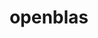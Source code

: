 ---
title: "openblas"
layout: cache
categories: [package, develop]
meta: {"versions": ["0.3.25", "0.3.26"], "compilers": ["apple-clang@=15.0.0", "gcc@=11.1.0", "gcc@=11.4.0", "gcc@=12.3.0", "gcc@=7.3.1", "gcc@=7.5.0", "gcc@=9.4.0", "oneapi@=2024.0.0"], "oss": ["amzn2", "ubuntu18.04", "ubuntu20.04", "ubuntu22.04", "ventura"], "platforms": ["darwin", "linux"], "targets": ["aarch64", "neoverse_n1", "neoverse_v1", "neoverse_v2", "ppc64le", "x86_64_v3"], "stacks": ["aws-isc", "aws-isc-aarch64", "build_systems", "data-vis-sdk", "e4s", "e4s-neoverse-v2", "e4s-neoverse_v1", "e4s-oneapi", "e4s-power", "e4s-rocm-external", "ml-darwin-aarch64-mps", "ml-linux-x86_64-cpu", "ml-linux-x86_64-cuda", "radiuss", "radiuss-aws", "radiuss-aws-aarch64", "root", "tutorial"], "num_specs": 96, "num_specs_by_stack": {"root": 96, "ml-darwin-aarch64-mps": 4, "aws-isc-aarch64": 8, "radiuss-aws-aarch64": 8, "aws-isc": 4, "radiuss-aws": 4, "radiuss": 4, "build_systems": 4, "e4s-power": 8, "data-vis-sdk": 4, "e4s-neoverse_v1": 8, "e4s-neoverse-v2": 10, "e4s-rocm-external": 4, "e4s": 12, "ml-linux-x86_64-cuda": 8, "ml-linux-x86_64-cpu": 8, "tutorial": 8, "e4s-oneapi": 10}}
spec_details: [{"hash": "ij3jxjztx7sfhflebs5sclp63lrx4pc7", "compiler": "apple-clang@=15.0.0", "versions": ["0.3.26"], "os": "ventura", "platform": "darwin", "target": "aarch64", "variants": ["~bignuma", "build_system=makefile", "~consistent_fpcsr", "+dynamic_dispatch", "~fortran", "~ilp64", "+locking", "+pic", "+shared", "symbol_suffix=none", "threads=none"], "stacks": ["root", "ml-darwin-aarch64-mps"], "size": "-", "tarball": "https://binaries.spack.io/develop/build_cache/darwin-ventura-aarch64/apple-clang-15.0.0/openblas-0.3.26/darwin-ventura-aarch64-apple-clang-15.0.0-openblas-0.3.26-ij3jxjztx7sfhflebs5sclp63lrx4pc7.spack"}, {"hash": "plat3nupwitqqr7tknw2swhb5t3ua5pn", "compiler": "apple-clang@=15.0.0", "versions": ["0.3.26"], "os": "ventura", "platform": "darwin", "target": "aarch64", "variants": ["~bignuma", "build_system=makefile", "~consistent_fpcsr", "+dynamic_dispatch", "~fortran", "~ilp64", "+locking", "+pic", "+shared", "symbol_suffix=none", "threads=none"], "stacks": ["root", "ml-darwin-aarch64-mps"], "size": "-", "tarball": "https://binaries.spack.io/develop/build_cache/darwin-ventura-aarch64/apple-clang-15.0.0/openblas-0.3.26/darwin-ventura-aarch64-apple-clang-15.0.0-openblas-0.3.26-plat3nupwitqqr7tknw2swhb5t3ua5pn.spack"}, {"hash": "ukog4obfijwjx54fy5v5f5zyqwvnvjda", "compiler": "apple-clang@=15.0.0", "versions": ["0.3.25"], "os": "ventura", "platform": "darwin", "target": "aarch64", "variants": ["~bignuma", "build_system=makefile", "~consistent_fpcsr", "+dynamic_dispatch", "~fortran", "~ilp64", "+locking", "patches=1b08383", "+pic", "+shared", "symbol_suffix=none", "threads=none"], "stacks": ["root", "ml-darwin-aarch64-mps"], "size": "-", "tarball": "https://binaries.spack.io/develop/build_cache/darwin-ventura-aarch64/apple-clang-15.0.0/openblas-0.3.25/darwin-ventura-aarch64-apple-clang-15.0.0-openblas-0.3.25-ukog4obfijwjx54fy5v5f5zyqwvnvjda.spack"}, {"hash": "dwmcjjbemk5okjas6qwxfr2e2fcjnnf6", "compiler": "apple-clang@=15.0.0", "versions": ["0.3.25"], "os": "ventura", "platform": "darwin", "target": "aarch64", "variants": ["~bignuma", "build_system=makefile", "~consistent_fpcsr", "+dynamic_dispatch", "~fortran", "~ilp64", "+locking", "patches=1b08383", "+pic", "+shared", "symbol_suffix=none", "threads=none"], "stacks": ["root", "ml-darwin-aarch64-mps"], "size": "-", "tarball": "https://binaries.spack.io/develop/build_cache/darwin-ventura-aarch64/apple-clang-15.0.0/openblas-0.3.25/darwin-ventura-aarch64-apple-clang-15.0.0-openblas-0.3.25-dwmcjjbemk5okjas6qwxfr2e2fcjnnf6.spack"}, {"hash": "mp3qb2krhv7hspkl62avynuntbfg2lmo", "compiler": "gcc@=7.3.1", "versions": ["0.3.26"], "os": "amzn2", "platform": "linux", "target": "aarch64", "variants": ["~bignuma", "build_system=makefile", "~consistent_fpcsr", "+dynamic_dispatch", "+fortran", "~ilp64", "+locking", "+pic", "+shared", "symbol_suffix=none", "threads=openmp"], "stacks": ["root", "aws-isc-aarch64"], "size": "-", "tarball": "https://binaries.spack.io/develop/build_cache/linux-amzn2-aarch64/gcc-7.3.1/openblas-0.3.26/linux-amzn2-aarch64-gcc-7.3.1-openblas-0.3.26-mp3qb2krhv7hspkl62avynuntbfg2lmo.spack"}, {"hash": "ncls5xpd3kdr53gtwrh4cvkiz2bu6lrd", "compiler": "gcc@=7.3.1", "versions": ["0.3.26"], "os": "amzn2", "platform": "linux", "target": "aarch64", "variants": ["~bignuma", "build_system=makefile", "~consistent_fpcsr", "+dynamic_dispatch", "+fortran", "~ilp64", "+locking", "+pic", "+shared", "symbol_suffix=none", "threads=openmp"], "stacks": ["root", "aws-isc-aarch64"], "size": "-", "tarball": "https://binaries.spack.io/develop/build_cache/linux-amzn2-aarch64/gcc-7.3.1/openblas-0.3.26/linux-amzn2-aarch64-gcc-7.3.1-openblas-0.3.26-ncls5xpd3kdr53gtwrh4cvkiz2bu6lrd.spack"}, {"hash": "gthmxoilndwrkppcnjjunewgtftxkqqa", "compiler": "gcc@=7.3.1", "versions": ["0.3.26"], "os": "amzn2", "platform": "linux", "target": "aarch64", "variants": ["~bignuma", "build_system=makefile", "~consistent_fpcsr", "+dynamic_dispatch", "+fortran", "~ilp64", "+locking", "+pic", "+shared", "symbol_suffix=none", "threads=openmp"], "stacks": ["root", "aws-isc-aarch64"], "size": "-", "tarball": "https://binaries.spack.io/develop/build_cache/linux-amzn2-aarch64/gcc-7.3.1/openblas-0.3.26/linux-amzn2-aarch64-gcc-7.3.1-openblas-0.3.26-gthmxoilndwrkppcnjjunewgtftxkqqa.spack"}, {"hash": "eysh7po6re6fwoeevsrcgj5bhubi7ebu", "compiler": "gcc@=7.3.1", "versions": ["0.3.26"], "os": "amzn2", "platform": "linux", "target": "aarch64", "variants": ["~bignuma", "build_system=makefile", "~consistent_fpcsr", "+dynamic_dispatch", "+fortran", "~ilp64", "+locking", "+pic", "+shared", "symbol_suffix=none", "threads=openmp"], "stacks": ["root", "aws-isc-aarch64"], "size": "-", "tarball": "https://binaries.spack.io/develop/build_cache/linux-amzn2-aarch64/gcc-7.3.1/openblas-0.3.26/linux-amzn2-aarch64-gcc-7.3.1-openblas-0.3.26-eysh7po6re6fwoeevsrcgj5bhubi7ebu.spack"}, {"hash": "n4ftip3gis3e2dsz5otmw47m5togwtcv", "compiler": "gcc@=7.3.1", "versions": ["0.3.26"], "os": "amzn2", "platform": "linux", "target": "aarch64", "variants": ["~bignuma", "build_system=makefile", "~consistent_fpcsr", "+dynamic_dispatch", "+fortran", "~ilp64", "+locking", "+pic", "+shared", "symbol_suffix=none", "threads=none"], "stacks": ["root", "radiuss-aws-aarch64"], "size": "-", "tarball": "https://binaries.spack.io/develop/build_cache/linux-amzn2-aarch64/gcc-7.3.1/openblas-0.3.26/linux-amzn2-aarch64-gcc-7.3.1-openblas-0.3.26-n4ftip3gis3e2dsz5otmw47m5togwtcv.spack"}, {"hash": "aniz2l6snoskvesxxgw7wbgxgrrj3div", "compiler": "gcc@=7.3.1", "versions": ["0.3.26"], "os": "amzn2", "platform": "linux", "target": "aarch64", "variants": ["~bignuma", "build_system=makefile", "~consistent_fpcsr", "+dynamic_dispatch", "+fortran", "~ilp64", "+locking", "+pic", "+shared", "symbol_suffix=none", "threads=none"], "stacks": ["root", "radiuss-aws-aarch64"], "size": "-", "tarball": "https://binaries.spack.io/develop/build_cache/linux-amzn2-aarch64/gcc-7.3.1/openblas-0.3.26/linux-amzn2-aarch64-gcc-7.3.1-openblas-0.3.26-aniz2l6snoskvesxxgw7wbgxgrrj3div.spack"}, {"hash": "ld4f5yuzxfoprc2oiukr7on7k73xyyba", "compiler": "gcc@=7.3.1", "versions": ["0.3.26"], "os": "amzn2", "platform": "linux", "target": "aarch64", "variants": ["~bignuma", "build_system=makefile", "~consistent_fpcsr", "+dynamic_dispatch", "+fortran", "~ilp64", "+locking", "+pic", "+shared", "symbol_suffix=none", "threads=none"], "stacks": ["root", "radiuss-aws-aarch64"], "size": "-", "tarball": "https://binaries.spack.io/develop/build_cache/linux-amzn2-aarch64/gcc-7.3.1/openblas-0.3.26/linux-amzn2-aarch64-gcc-7.3.1-openblas-0.3.26-ld4f5yuzxfoprc2oiukr7on7k73xyyba.spack"}, {"hash": "vqdm4sedo3wc2l6a6xooxfchf7uxsahi", "compiler": "gcc@=7.3.1", "versions": ["0.3.26"], "os": "amzn2", "platform": "linux", "target": "aarch64", "variants": ["~bignuma", "build_system=makefile", "~consistent_fpcsr", "+dynamic_dispatch", "+fortran", "~ilp64", "+locking", "+pic", "+shared", "symbol_suffix=none", "threads=none"], "stacks": ["root", "radiuss-aws-aarch64"], "size": "-", "tarball": "https://binaries.spack.io/develop/build_cache/linux-amzn2-aarch64/gcc-7.3.1/openblas-0.3.26/linux-amzn2-aarch64-gcc-7.3.1-openblas-0.3.26-vqdm4sedo3wc2l6a6xooxfchf7uxsahi.spack"}, {"hash": "5xrfzofor6yns3jrdmuu6crxa34wlqcd", "compiler": "gcc@=7.3.1", "versions": ["0.3.26"], "os": "amzn2", "platform": "linux", "target": "neoverse_n1", "variants": ["~bignuma", "build_system=makefile", "~consistent_fpcsr", "+dynamic_dispatch", "+fortran", "~ilp64", "+locking", "+pic", "+shared", "symbol_suffix=none", "threads=openmp"], "stacks": ["root", "aws-isc-aarch64"], "size": "-", "tarball": "https://binaries.spack.io/develop/build_cache/linux-amzn2-neoverse_n1/gcc-7.3.1/openblas-0.3.26/linux-amzn2-neoverse_n1-gcc-7.3.1-openblas-0.3.26-5xrfzofor6yns3jrdmuu6crxa34wlqcd.spack"}, {"hash": "ewi6eqvllw2xwgymhpgbytnkjlfhkogm", "compiler": "gcc@=7.3.1", "versions": ["0.3.26"], "os": "amzn2", "platform": "linux", "target": "neoverse_n1", "variants": ["~bignuma", "build_system=makefile", "~consistent_fpcsr", "+dynamic_dispatch", "+fortran", "~ilp64", "+locking", "+pic", "+shared", "symbol_suffix=none", "threads=openmp"], "stacks": ["root", "aws-isc-aarch64"], "size": "-", "tarball": "https://binaries.spack.io/develop/build_cache/linux-amzn2-neoverse_n1/gcc-7.3.1/openblas-0.3.26/linux-amzn2-neoverse_n1-gcc-7.3.1-openblas-0.3.26-ewi6eqvllw2xwgymhpgbytnkjlfhkogm.spack"}, {"hash": "mp2lkcxxedhozyqxiohfe4lmfephfgsl", "compiler": "gcc@=7.3.1", "versions": ["0.3.26"], "os": "amzn2", "platform": "linux", "target": "neoverse_n1", "variants": ["~bignuma", "build_system=makefile", "~consistent_fpcsr", "+dynamic_dispatch", "+fortran", "~ilp64", "+locking", "+pic", "+shared", "symbol_suffix=none", "threads=openmp"], "stacks": ["root", "aws-isc-aarch64"], "size": "-", "tarball": "https://binaries.spack.io/develop/build_cache/linux-amzn2-neoverse_n1/gcc-7.3.1/openblas-0.3.26/linux-amzn2-neoverse_n1-gcc-7.3.1-openblas-0.3.26-mp2lkcxxedhozyqxiohfe4lmfephfgsl.spack"}, {"hash": "h4hy6g4yft23wrj2lfo3gqi44vs2tvno", "compiler": "gcc@=7.3.1", "versions": ["0.3.26"], "os": "amzn2", "platform": "linux", "target": "neoverse_n1", "variants": ["~bignuma", "build_system=makefile", "~consistent_fpcsr", "+dynamic_dispatch", "+fortran", "~ilp64", "+locking", "+pic", "+shared", "symbol_suffix=none", "threads=openmp"], "stacks": ["root", "aws-isc-aarch64"], "size": "-", "tarball": "https://binaries.spack.io/develop/build_cache/linux-amzn2-neoverse_n1/gcc-7.3.1/openblas-0.3.26/linux-amzn2-neoverse_n1-gcc-7.3.1-openblas-0.3.26-h4hy6g4yft23wrj2lfo3gqi44vs2tvno.spack"}, {"hash": "ejuxxbqzslzivd2lsj76xwnb76nuan4i", "compiler": "gcc@=7.3.1", "versions": ["0.3.26"], "os": "amzn2", "platform": "linux", "target": "neoverse_n1", "variants": ["~bignuma", "build_system=makefile", "~consistent_fpcsr", "+dynamic_dispatch", "+fortran", "~ilp64", "+locking", "+pic", "+shared", "symbol_suffix=none", "threads=none"], "stacks": ["root", "radiuss-aws-aarch64"], "size": "-", "tarball": "https://binaries.spack.io/develop/build_cache/linux-amzn2-neoverse_n1/gcc-7.3.1/openblas-0.3.26/linux-amzn2-neoverse_n1-gcc-7.3.1-openblas-0.3.26-ejuxxbqzslzivd2lsj76xwnb76nuan4i.spack"}, {"hash": "kehpwhgpcmh4vjvat5artrpbzxdqp6nv", "compiler": "gcc@=7.3.1", "versions": ["0.3.26"], "os": "amzn2", "platform": "linux", "target": "neoverse_n1", "variants": ["~bignuma", "build_system=makefile", "~consistent_fpcsr", "+dynamic_dispatch", "+fortran", "~ilp64", "+locking", "+pic", "+shared", "symbol_suffix=none", "threads=none"], "stacks": ["root", "radiuss-aws-aarch64"], "size": "-", "tarball": "https://binaries.spack.io/develop/build_cache/linux-amzn2-neoverse_n1/gcc-7.3.1/openblas-0.3.26/linux-amzn2-neoverse_n1-gcc-7.3.1-openblas-0.3.26-kehpwhgpcmh4vjvat5artrpbzxdqp6nv.spack"}, {"hash": "ltekg4cpuq6r2esouwfrqk5cbeugjsy5", "compiler": "gcc@=7.3.1", "versions": ["0.3.26"], "os": "amzn2", "platform": "linux", "target": "neoverse_n1", "variants": ["~bignuma", "build_system=makefile", "~consistent_fpcsr", "+dynamic_dispatch", "+fortran", "~ilp64", "+locking", "+pic", "+shared", "symbol_suffix=none", "threads=none"], "stacks": ["root", "radiuss-aws-aarch64"], "size": "-", "tarball": "https://binaries.spack.io/develop/build_cache/linux-amzn2-neoverse_n1/gcc-7.3.1/openblas-0.3.26/linux-amzn2-neoverse_n1-gcc-7.3.1-openblas-0.3.26-ltekg4cpuq6r2esouwfrqk5cbeugjsy5.spack"}, {"hash": "4pqwygb7obloyc2ikvs77vt4ntstn6n4", "compiler": "gcc@=7.3.1", "versions": ["0.3.26"], "os": "amzn2", "platform": "linux", "target": "neoverse_n1", "variants": ["~bignuma", "build_system=makefile", "~consistent_fpcsr", "+dynamic_dispatch", "+fortran", "~ilp64", "+locking", "+pic", "+shared", "symbol_suffix=none", "threads=none"], "stacks": ["root", "radiuss-aws-aarch64"], "size": "-", "tarball": "https://binaries.spack.io/develop/build_cache/linux-amzn2-neoverse_n1/gcc-7.3.1/openblas-0.3.26/linux-amzn2-neoverse_n1-gcc-7.3.1-openblas-0.3.26-4pqwygb7obloyc2ikvs77vt4ntstn6n4.spack"}, {"hash": "tefvnq72cgabseo45efvrv3coswqxic6", "compiler": "gcc@=7.3.1", "versions": ["0.3.26"], "os": "amzn2", "platform": "linux", "target": "x86_64_v3", "variants": ["~bignuma", "build_system=makefile", "~consistent_fpcsr", "+dynamic_dispatch", "+fortran", "~ilp64", "+locking", "+pic", "+shared", "symbol_suffix=none", "threads=openmp"], "stacks": ["root", "aws-isc"], "size": "-", "tarball": "https://binaries.spack.io/develop/build_cache/linux-amzn2-x86_64_v3/gcc-7.3.1/openblas-0.3.26/linux-amzn2-x86_64_v3-gcc-7.3.1-openblas-0.3.26-tefvnq72cgabseo45efvrv3coswqxic6.spack"}, {"hash": "7yylkikpxlzkfyzev53yr4k6zfulm6if", "compiler": "gcc@=7.3.1", "versions": ["0.3.26"], "os": "amzn2", "platform": "linux", "target": "x86_64_v3", "variants": ["~bignuma", "build_system=makefile", "~consistent_fpcsr", "+dynamic_dispatch", "+fortran", "~ilp64", "+locking", "+pic", "+shared", "symbol_suffix=none", "threads=none"], "stacks": ["root", "radiuss-aws"], "size": "-", "tarball": "https://binaries.spack.io/develop/build_cache/linux-amzn2-x86_64_v3/gcc-7.3.1/openblas-0.3.26/linux-amzn2-x86_64_v3-gcc-7.3.1-openblas-0.3.26-7yylkikpxlzkfyzev53yr4k6zfulm6if.spack"}, {"hash": "kwssskjla6dfxfpan6a6jymqhkck3ru3", "compiler": "gcc@=7.3.1", "versions": ["0.3.26"], "os": "amzn2", "platform": "linux", "target": "x86_64_v3", "variants": ["~bignuma", "build_system=makefile", "~consistent_fpcsr", "+dynamic_dispatch", "+fortran", "~ilp64", "+locking", "+pic", "+shared", "symbol_suffix=none", "threads=openmp"], "stacks": ["root", "aws-isc"], "size": "-", "tarball": "https://binaries.spack.io/develop/build_cache/linux-amzn2-x86_64_v3/gcc-7.3.1/openblas-0.3.26/linux-amzn2-x86_64_v3-gcc-7.3.1-openblas-0.3.26-kwssskjla6dfxfpan6a6jymqhkck3ru3.spack"}, {"hash": "3zdrh4vxty3d5qy4mabwyidsr6kl2x7y", "compiler": "gcc@=7.3.1", "versions": ["0.3.26"], "os": "amzn2", "platform": "linux", "target": "x86_64_v3", "variants": ["~bignuma", "build_system=makefile", "~consistent_fpcsr", "+dynamic_dispatch", "+fortran", "~ilp64", "+locking", "+pic", "+shared", "symbol_suffix=none", "threads=openmp"], "stacks": ["root", "aws-isc"], "size": "-", "tarball": "https://binaries.spack.io/develop/build_cache/linux-amzn2-x86_64_v3/gcc-7.3.1/openblas-0.3.26/linux-amzn2-x86_64_v3-gcc-7.3.1-openblas-0.3.26-3zdrh4vxty3d5qy4mabwyidsr6kl2x7y.spack"}, {"hash": "n3di2n556y5ggjhtbaeva2jgkehd2ilj", "compiler": "gcc@=7.3.1", "versions": ["0.3.26"], "os": "amzn2", "platform": "linux", "target": "x86_64_v3", "variants": ["~bignuma", "build_system=makefile", "~consistent_fpcsr", "+dynamic_dispatch", "+fortran", "~ilp64", "+locking", "+pic", "+shared", "symbol_suffix=none", "threads=openmp"], "stacks": ["root", "aws-isc"], "size": "-", "tarball": "https://binaries.spack.io/develop/build_cache/linux-amzn2-x86_64_v3/gcc-7.3.1/openblas-0.3.26/linux-amzn2-x86_64_v3-gcc-7.3.1-openblas-0.3.26-n3di2n556y5ggjhtbaeva2jgkehd2ilj.spack"}, {"hash": "6ez2tz3lpcopwzk6xhhrm2fme3r72jqn", "compiler": "gcc@=7.3.1", "versions": ["0.3.26"], "os": "amzn2", "platform": "linux", "target": "x86_64_v3", "variants": ["~bignuma", "build_system=makefile", "~consistent_fpcsr", "+dynamic_dispatch", "+fortran", "~ilp64", "+locking", "+pic", "+shared", "symbol_suffix=none", "threads=none"], "stacks": ["root", "radiuss-aws"], "size": "-", "tarball": "https://binaries.spack.io/develop/build_cache/linux-amzn2-x86_64_v3/gcc-7.3.1/openblas-0.3.26/linux-amzn2-x86_64_v3-gcc-7.3.1-openblas-0.3.26-6ez2tz3lpcopwzk6xhhrm2fme3r72jqn.spack"}, {"hash": "5gbjjyejggg72d2iuyowxgyhvk6hwrck", "compiler": "gcc@=7.3.1", "versions": ["0.3.26"], "os": "amzn2", "platform": "linux", "target": "x86_64_v3", "variants": ["~bignuma", "build_system=makefile", "~consistent_fpcsr", "+dynamic_dispatch", "+fortran", "~ilp64", "+locking", "+pic", "+shared", "symbol_suffix=none", "threads=none"], "stacks": ["root", "radiuss-aws"], "size": "-", "tarball": "https://binaries.spack.io/develop/build_cache/linux-amzn2-x86_64_v3/gcc-7.3.1/openblas-0.3.26/linux-amzn2-x86_64_v3-gcc-7.3.1-openblas-0.3.26-5gbjjyejggg72d2iuyowxgyhvk6hwrck.spack"}, {"hash": "3xgo4t5nuw5sow6byi3xrqtjfpvwur4y", "compiler": "gcc@=7.3.1", "versions": ["0.3.26"], "os": "amzn2", "platform": "linux", "target": "x86_64_v3", "variants": ["~bignuma", "build_system=makefile", "~consistent_fpcsr", "+dynamic_dispatch", "+fortran", "~ilp64", "+locking", "+pic", "+shared", "symbol_suffix=none", "threads=none"], "stacks": ["root", "radiuss-aws"], "size": "-", "tarball": "https://binaries.spack.io/develop/build_cache/linux-amzn2-x86_64_v3/gcc-7.3.1/openblas-0.3.26/linux-amzn2-x86_64_v3-gcc-7.3.1-openblas-0.3.26-3xgo4t5nuw5sow6byi3xrqtjfpvwur4y.spack"}, {"hash": "ozv25yedj4dmbmrwpidbsrplsorvnl3s", "compiler": "gcc@=7.5.0", "versions": ["0.3.26"], "os": "ubuntu18.04", "platform": "linux", "target": "x86_64_v3", "variants": ["~bignuma", "build_system=makefile", "~consistent_fpcsr", "+dynamic_dispatch", "+fortran", "~ilp64", "+locking", "+pic", "+shared", "symbol_suffix=none", "threads=none"], "stacks": ["root", "radiuss", "build_systems"], "size": "-", "tarball": "https://binaries.spack.io/develop/build_cache/linux-ubuntu18.04-x86_64_v3/gcc-7.5.0/openblas-0.3.26/linux-ubuntu18.04-x86_64_v3-gcc-7.5.0-openblas-0.3.26-ozv25yedj4dmbmrwpidbsrplsorvnl3s.spack"}, {"hash": "27ceaanoseyb6l5s3ynqlrq3u6a3uaxh", "compiler": "gcc@=7.5.0", "versions": ["0.3.26"], "os": "ubuntu18.04", "platform": "linux", "target": "x86_64_v3", "variants": ["~bignuma", "build_system=makefile", "~consistent_fpcsr", "+dynamic_dispatch", "+fortran", "~ilp64", "+locking", "+pic", "+shared", "symbol_suffix=none", "threads=none"], "stacks": ["root", "radiuss", "build_systems"], "size": "-", "tarball": "https://binaries.spack.io/develop/build_cache/linux-ubuntu18.04-x86_64_v3/gcc-7.5.0/openblas-0.3.26/linux-ubuntu18.04-x86_64_v3-gcc-7.5.0-openblas-0.3.26-27ceaanoseyb6l5s3ynqlrq3u6a3uaxh.spack"}, {"hash": "t575rpdjhvvkoutcfjaciqqflal7zzqn", "compiler": "gcc@=7.5.0", "versions": ["0.3.26"], "os": "ubuntu18.04", "platform": "linux", "target": "x86_64_v3", "variants": ["~bignuma", "build_system=makefile", "~consistent_fpcsr", "+dynamic_dispatch", "+fortran", "~ilp64", "+locking", "+pic", "+shared", "symbol_suffix=none", "threads=none"], "stacks": ["root", "radiuss", "build_systems"], "size": "-", "tarball": "https://binaries.spack.io/develop/build_cache/linux-ubuntu18.04-x86_64_v3/gcc-7.5.0/openblas-0.3.26/linux-ubuntu18.04-x86_64_v3-gcc-7.5.0-openblas-0.3.26-t575rpdjhvvkoutcfjaciqqflal7zzqn.spack"}, {"hash": "m37yrwm4ye7b7c2mne6xkqlymhaz36uy", "compiler": "gcc@=7.5.0", "versions": ["0.3.26"], "os": "ubuntu18.04", "platform": "linux", "target": "x86_64_v3", "variants": ["~bignuma", "build_system=makefile", "~consistent_fpcsr", "+dynamic_dispatch", "+fortran", "~ilp64", "+locking", "+pic", "+shared", "symbol_suffix=none", "threads=none"], "stacks": ["root", "radiuss", "build_systems"], "size": "-", "tarball": "https://binaries.spack.io/develop/build_cache/linux-ubuntu18.04-x86_64_v3/gcc-7.5.0/openblas-0.3.26/linux-ubuntu18.04-x86_64_v3-gcc-7.5.0-openblas-0.3.26-m37yrwm4ye7b7c2mne6xkqlymhaz36uy.spack"}, {"hash": "yboqnupf7xxoxxdy3bmfqdtjd6qlaz74", "compiler": "gcc@=9.4.0", "versions": ["0.3.26"], "os": "ubuntu20.04", "platform": "linux", "target": "ppc64le", "variants": ["~bignuma", "build_system=makefile", "~consistent_fpcsr", "+dynamic_dispatch", "+fortran", "~ilp64", "+locking", "+pic", "+shared", "symbol_suffix=none", "threads=openmp"], "stacks": ["root", "e4s-power"], "size": "-", "tarball": "https://binaries.spack.io/develop/build_cache/linux-ubuntu20.04-ppc64le/gcc-9.4.0/openblas-0.3.26/linux-ubuntu20.04-ppc64le-gcc-9.4.0-openblas-0.3.26-yboqnupf7xxoxxdy3bmfqdtjd6qlaz74.spack"}, {"hash": "mx7dkottisycxw4wifmmmqrifgj2cuja", "compiler": "gcc@=9.4.0", "versions": ["0.3.26"], "os": "ubuntu20.04", "platform": "linux", "target": "ppc64le", "variants": ["~bignuma", "build_system=makefile", "~consistent_fpcsr", "+dynamic_dispatch", "+fortran", "~ilp64", "+locking", "+pic", "+shared", "symbol_suffix=none", "threads=openmp"], "stacks": ["root", "e4s-power"], "size": "-", "tarball": "https://binaries.spack.io/develop/build_cache/linux-ubuntu20.04-ppc64le/gcc-9.4.0/openblas-0.3.26/linux-ubuntu20.04-ppc64le-gcc-9.4.0-openblas-0.3.26-mx7dkottisycxw4wifmmmqrifgj2cuja.spack"}, {"hash": "m7uvtgib7qmclsivpt3qh3e2ibndvayz", "compiler": "gcc@=9.4.0", "versions": ["0.3.26"], "os": "ubuntu20.04", "platform": "linux", "target": "ppc64le", "variants": ["~bignuma", "build_system=makefile", "~consistent_fpcsr", "+dynamic_dispatch", "+fortran", "~ilp64", "+locking", "+pic", "+shared", "symbol_suffix=none", "threads=openmp"], "stacks": ["root", "e4s-power"], "size": "-", "tarball": "https://binaries.spack.io/develop/build_cache/linux-ubuntu20.04-ppc64le/gcc-9.4.0/openblas-0.3.26/linux-ubuntu20.04-ppc64le-gcc-9.4.0-openblas-0.3.26-m7uvtgib7qmclsivpt3qh3e2ibndvayz.spack"}, {"hash": "inc3r6rnroaoelfc66zwiwlad33ekxf5", "compiler": "gcc@=9.4.0", "versions": ["0.3.26"], "os": "ubuntu20.04", "platform": "linux", "target": "ppc64le", "variants": ["~bignuma", "build_system=makefile", "~consistent_fpcsr", "+dynamic_dispatch", "+fortran", "~ilp64", "+locking", "+pic", "+shared", "symbol_suffix=none", "threads=openmp"], "stacks": ["root", "e4s-power"], "size": "-", "tarball": "https://binaries.spack.io/develop/build_cache/linux-ubuntu20.04-ppc64le/gcc-9.4.0/openblas-0.3.26/linux-ubuntu20.04-ppc64le-gcc-9.4.0-openblas-0.3.26-inc3r6rnroaoelfc66zwiwlad33ekxf5.spack"}, {"hash": "ztwhzygm7lci2cztdllmrckmjyrjubxf", "compiler": "gcc@=9.4.0", "versions": ["0.3.26"], "os": "ubuntu20.04", "platform": "linux", "target": "ppc64le", "variants": ["~bignuma", "build_system=makefile", "~consistent_fpcsr", "+dynamic_dispatch", "+fortran", "~ilp64", "+locking", "+pic", "~shared", "symbol_suffix=none", "threads=openmp"], "stacks": ["root", "e4s-power"], "size": "-", "tarball": "https://binaries.spack.io/develop/build_cache/linux-ubuntu20.04-ppc64le/gcc-9.4.0/openblas-0.3.26/linux-ubuntu20.04-ppc64le-gcc-9.4.0-openblas-0.3.26-ztwhzygm7lci2cztdllmrckmjyrjubxf.spack"}, {"hash": "c37axgxascmrvtiqvf3lza7mw74muvoo", "compiler": "gcc@=9.4.0", "versions": ["0.3.26"], "os": "ubuntu20.04", "platform": "linux", "target": "ppc64le", "variants": ["~bignuma", "build_system=makefile", "~consistent_fpcsr", "+dynamic_dispatch", "+fortran", "~ilp64", "+locking", "+pic", "~shared", "symbol_suffix=none", "threads=openmp"], "stacks": ["root", "e4s-power"], "size": "-", "tarball": "https://binaries.spack.io/develop/build_cache/linux-ubuntu20.04-ppc64le/gcc-9.4.0/openblas-0.3.26/linux-ubuntu20.04-ppc64le-gcc-9.4.0-openblas-0.3.26-c37axgxascmrvtiqvf3lza7mw74muvoo.spack"}, {"hash": "fcykv7by7fljrpa7ypognwlohvvevm7p", "compiler": "gcc@=9.4.0", "versions": ["0.3.26"], "os": "ubuntu20.04", "platform": "linux", "target": "ppc64le", "variants": ["~bignuma", "build_system=makefile", "~consistent_fpcsr", "+dynamic_dispatch", "+fortran", "~ilp64", "+locking", "+pic", "~shared", "symbol_suffix=none", "threads=openmp"], "stacks": ["root", "e4s-power"], "size": "-", "tarball": "https://binaries.spack.io/develop/build_cache/linux-ubuntu20.04-ppc64le/gcc-9.4.0/openblas-0.3.26/linux-ubuntu20.04-ppc64le-gcc-9.4.0-openblas-0.3.26-fcykv7by7fljrpa7ypognwlohvvevm7p.spack"}, {"hash": "wqnicmim65abt6lcvjttafxgf2jele4z", "compiler": "gcc@=9.4.0", "versions": ["0.3.26"], "os": "ubuntu20.04", "platform": "linux", "target": "ppc64le", "variants": ["~bignuma", "build_system=makefile", "~consistent_fpcsr", "+dynamic_dispatch", "+fortran", "~ilp64", "+locking", "+pic", "~shared", "symbol_suffix=none", "threads=openmp"], "stacks": ["root", "e4s-power"], "size": "-", "tarball": "https://binaries.spack.io/develop/build_cache/linux-ubuntu20.04-ppc64le/gcc-9.4.0/openblas-0.3.26/linux-ubuntu20.04-ppc64le-gcc-9.4.0-openblas-0.3.26-wqnicmim65abt6lcvjttafxgf2jele4z.spack"}, {"hash": "7garu7vfkoyb6ro4n5ldhqyxvnxfdtvr", "compiler": "gcc@=11.1.0", "versions": ["0.3.26"], "os": "ubuntu20.04", "platform": "linux", "target": "x86_64_v3", "variants": ["~bignuma", "build_system=makefile", "~consistent_fpcsr", "+dynamic_dispatch", "+fortran", "~ilp64", "+locking", "+pic", "+shared", "symbol_suffix=none", "threads=none"], "stacks": ["root", "data-vis-sdk"], "size": "-", "tarball": "https://binaries.spack.io/develop/build_cache/linux-ubuntu20.04-x86_64_v3/gcc-11.1.0/openblas-0.3.26/linux-ubuntu20.04-x86_64_v3-gcc-11.1.0-openblas-0.3.26-7garu7vfkoyb6ro4n5ldhqyxvnxfdtvr.spack"}, {"hash": "bd2wpp3qm5uvlx6iwqjewkhubgihqaly", "compiler": "gcc@=11.1.0", "versions": ["0.3.26"], "os": "ubuntu20.04", "platform": "linux", "target": "x86_64_v3", "variants": ["~bignuma", "build_system=makefile", "~consistent_fpcsr", "+dynamic_dispatch", "+fortran", "~ilp64", "+locking", "+pic", "+shared", "symbol_suffix=none", "threads=none"], "stacks": ["root", "data-vis-sdk"], "size": "-", "tarball": "https://binaries.spack.io/develop/build_cache/linux-ubuntu20.04-x86_64_v3/gcc-11.1.0/openblas-0.3.26/linux-ubuntu20.04-x86_64_v3-gcc-11.1.0-openblas-0.3.26-bd2wpp3qm5uvlx6iwqjewkhubgihqaly.spack"}, {"hash": "afc5rv3rtb2zs7vz3ohhnnvtorckp5mx", "compiler": "gcc@=11.1.0", "versions": ["0.3.26"], "os": "ubuntu20.04", "platform": "linux", "target": "x86_64_v3", "variants": ["~bignuma", "build_system=makefile", "~consistent_fpcsr", "+dynamic_dispatch", "+fortran", "~ilp64", "+locking", "+pic", "+shared", "symbol_suffix=none", "threads=none"], "stacks": ["root", "data-vis-sdk"], "size": "-", "tarball": "https://binaries.spack.io/develop/build_cache/linux-ubuntu20.04-x86_64_v3/gcc-11.1.0/openblas-0.3.26/linux-ubuntu20.04-x86_64_v3-gcc-11.1.0-openblas-0.3.26-afc5rv3rtb2zs7vz3ohhnnvtorckp5mx.spack"}, {"hash": "mjnpmjqyd23uhuj5lxt7b3qkxvimrw3y", "compiler": "gcc@=11.1.0", "versions": ["0.3.26"], "os": "ubuntu20.04", "platform": "linux", "target": "x86_64_v3", "variants": ["~bignuma", "build_system=makefile", "~consistent_fpcsr", "+dynamic_dispatch", "+fortran", "~ilp64", "+locking", "+pic", "+shared", "symbol_suffix=none", "threads=none"], "stacks": ["root", "data-vis-sdk"], "size": "-", "tarball": "https://binaries.spack.io/develop/build_cache/linux-ubuntu20.04-x86_64_v3/gcc-11.1.0/openblas-0.3.26/linux-ubuntu20.04-x86_64_v3-gcc-11.1.0-openblas-0.3.26-mjnpmjqyd23uhuj5lxt7b3qkxvimrw3y.spack"}, {"hash": "u4oneta4xsazecn3hvkioplgljtenxil", "compiler": "gcc@=11.4.0", "versions": ["0.3.26"], "os": "ubuntu22.04", "platform": "linux", "target": "neoverse_v1", "variants": ["~bignuma", "build_system=makefile", "~consistent_fpcsr", "+dynamic_dispatch", "+fortran", "~ilp64", "+locking", "+pic", "+shared", "symbol_suffix=none", "threads=openmp"], "stacks": ["root", "e4s-neoverse_v1"], "size": "-", "tarball": "https://binaries.spack.io/develop/build_cache/linux-ubuntu22.04-neoverse_v1/gcc-11.4.0/openblas-0.3.26/linux-ubuntu22.04-neoverse_v1-gcc-11.4.0-openblas-0.3.26-u4oneta4xsazecn3hvkioplgljtenxil.spack"}, {"hash": "yoc47u65c2mfi6zyclsqjlyaoy67r6a3", "compiler": "gcc@=11.4.0", "versions": ["0.3.26"], "os": "ubuntu22.04", "platform": "linux", "target": "neoverse_v1", "variants": ["~bignuma", "build_system=makefile", "~consistent_fpcsr", "+dynamic_dispatch", "+fortran", "~ilp64", "+locking", "+pic", "+shared", "symbol_suffix=none", "threads=openmp"], "stacks": ["root", "e4s-neoverse_v1"], "size": "-", "tarball": "https://binaries.spack.io/develop/build_cache/linux-ubuntu22.04-neoverse_v1/gcc-11.4.0/openblas-0.3.26/linux-ubuntu22.04-neoverse_v1-gcc-11.4.0-openblas-0.3.26-yoc47u65c2mfi6zyclsqjlyaoy67r6a3.spack"}, {"hash": "yh6w7bagjbt6qfu2pe33fni4ma5yxpdq", "compiler": "gcc@=11.4.0", "versions": ["0.3.26"], "os": "ubuntu22.04", "platform": "linux", "target": "neoverse_v1", "variants": ["~bignuma", "build_system=makefile", "~consistent_fpcsr", "+dynamic_dispatch", "+fortran", "~ilp64", "+locking", "+pic", "+shared", "symbol_suffix=none", "threads=openmp"], "stacks": ["root", "e4s-neoverse_v1"], "size": "-", "tarball": "https://binaries.spack.io/develop/build_cache/linux-ubuntu22.04-neoverse_v1/gcc-11.4.0/openblas-0.3.26/linux-ubuntu22.04-neoverse_v1-gcc-11.4.0-openblas-0.3.26-yh6w7bagjbt6qfu2pe33fni4ma5yxpdq.spack"}, {"hash": "at4u4oedh2ltwihq3zs5drzlmcrxklsx", "compiler": "gcc@=11.4.0", "versions": ["0.3.26"], "os": "ubuntu22.04", "platform": "linux", "target": "neoverse_v1", "variants": ["~bignuma", "build_system=makefile", "~consistent_fpcsr", "+dynamic_dispatch", "+fortran", "~ilp64", "+locking", "+pic", "+shared", "symbol_suffix=none", "threads=openmp"], "stacks": ["root", "e4s-neoverse_v1"], "size": "-", "tarball": "https://binaries.spack.io/develop/build_cache/linux-ubuntu22.04-neoverse_v1/gcc-11.4.0/openblas-0.3.26/linux-ubuntu22.04-neoverse_v1-gcc-11.4.0-openblas-0.3.26-at4u4oedh2ltwihq3zs5drzlmcrxklsx.spack"}, {"hash": "acy2mpfmveqpspivwcfcathfinxktbf2", "compiler": "gcc@=11.4.0", "versions": ["0.3.26"], "os": "ubuntu22.04", "platform": "linux", "target": "neoverse_v1", "variants": ["~bignuma", "build_system=makefile", "~consistent_fpcsr", "+dynamic_dispatch", "+fortran", "~ilp64", "+locking", "+pic", "~shared", "symbol_suffix=none", "threads=openmp"], "stacks": ["root", "e4s-neoverse_v1"], "size": "-", "tarball": "https://binaries.spack.io/develop/build_cache/linux-ubuntu22.04-neoverse_v1/gcc-11.4.0/openblas-0.3.26/linux-ubuntu22.04-neoverse_v1-gcc-11.4.0-openblas-0.3.26-acy2mpfmveqpspivwcfcathfinxktbf2.spack"}, {"hash": "4lzzfj344ee4kgawbzqhf4tjwrfhmoug", "compiler": "gcc@=11.4.0", "versions": ["0.3.26"], "os": "ubuntu22.04", "platform": "linux", "target": "neoverse_v1", "variants": ["~bignuma", "build_system=makefile", "~consistent_fpcsr", "+dynamic_dispatch", "+fortran", "~ilp64", "+locking", "+pic", "~shared", "symbol_suffix=none", "threads=openmp"], "stacks": ["root", "e4s-neoverse_v1"], "size": "-", "tarball": "https://binaries.spack.io/develop/build_cache/linux-ubuntu22.04-neoverse_v1/gcc-11.4.0/openblas-0.3.26/linux-ubuntu22.04-neoverse_v1-gcc-11.4.0-openblas-0.3.26-4lzzfj344ee4kgawbzqhf4tjwrfhmoug.spack"}, {"hash": "tvxuwtc3p27d6d23n3ng4i45wjm5yrgq", "compiler": "gcc@=11.4.0", "versions": ["0.3.26"], "os": "ubuntu22.04", "platform": "linux", "target": "neoverse_v1", "variants": ["~bignuma", "build_system=makefile", "~consistent_fpcsr", "+dynamic_dispatch", "+fortran", "~ilp64", "+locking", "+pic", "~shared", "symbol_suffix=none", "threads=openmp"], "stacks": ["root", "e4s-neoverse_v1"], "size": "-", "tarball": "https://binaries.spack.io/develop/build_cache/linux-ubuntu22.04-neoverse_v1/gcc-11.4.0/openblas-0.3.26/linux-ubuntu22.04-neoverse_v1-gcc-11.4.0-openblas-0.3.26-tvxuwtc3p27d6d23n3ng4i45wjm5yrgq.spack"}, {"hash": "7tdqsr7gol2cchbxxuq2dqtwhvzokmza", "compiler": "gcc@=11.4.0", "versions": ["0.3.26"], "os": "ubuntu22.04", "platform": "linux", "target": "neoverse_v1", "variants": ["~bignuma", "build_system=makefile", "~consistent_fpcsr", "+dynamic_dispatch", "+fortran", "~ilp64", "+locking", "+pic", "~shared", "symbol_suffix=none", "threads=openmp"], "stacks": ["root", "e4s-neoverse_v1"], "size": "-", "tarball": "https://binaries.spack.io/develop/build_cache/linux-ubuntu22.04-neoverse_v1/gcc-11.4.0/openblas-0.3.26/linux-ubuntu22.04-neoverse_v1-gcc-11.4.0-openblas-0.3.26-7tdqsr7gol2cchbxxuq2dqtwhvzokmza.spack"}, {"hash": "ygjsp3zb6adle25j4devxb7jvcmyu4gr", "compiler": "gcc@=11.4.0", "versions": ["0.3.26"], "os": "ubuntu22.04", "platform": "linux", "target": "neoverse_v2", "variants": ["~bignuma", "build_system=makefile", "~consistent_fpcsr", "+dynamic_dispatch", "+fortran", "~ilp64", "+locking", "+pic", "+shared", "symbol_suffix=none", "threads=openmp"], "stacks": ["root", "e4s-neoverse-v2"], "size": "-", "tarball": "https://binaries.spack.io/develop/build_cache/linux-ubuntu22.04-neoverse_v2/gcc-11.4.0/openblas-0.3.26/linux-ubuntu22.04-neoverse_v2-gcc-11.4.0-openblas-0.3.26-ygjsp3zb6adle25j4devxb7jvcmyu4gr.spack"}, {"hash": "s6l6oueobyamf45aancytl5lzq3djpix", "compiler": "gcc@=11.4.0", "versions": ["0.3.26"], "os": "ubuntu22.04", "platform": "linux", "target": "neoverse_v2", "variants": ["~bignuma", "build_system=makefile", "~consistent_fpcsr", "+dynamic_dispatch", "+fortran", "~ilp64", "+locking", "+pic", "+shared", "symbol_suffix=none", "threads=openmp"], "stacks": ["root", "e4s-neoverse-v2"], "size": "-", "tarball": "https://binaries.spack.io/develop/build_cache/linux-ubuntu22.04-neoverse_v2/gcc-11.4.0/openblas-0.3.26/linux-ubuntu22.04-neoverse_v2-gcc-11.4.0-openblas-0.3.26-s6l6oueobyamf45aancytl5lzq3djpix.spack"}, {"hash": "hwjtafscehoq72n34d5bajhbhcf6hptw", "compiler": "gcc@=11.4.0", "versions": ["0.3.26"], "os": "ubuntu22.04", "platform": "linux", "target": "neoverse_v2", "variants": ["~bignuma", "build_system=makefile", "~consistent_fpcsr", "+dynamic_dispatch", "+fortran", "~ilp64", "+locking", "+pic", "+shared", "symbol_suffix=none", "threads=openmp"], "stacks": ["root", "e4s-neoverse-v2"], "size": "-", "tarball": "https://binaries.spack.io/develop/build_cache/linux-ubuntu22.04-neoverse_v2/gcc-11.4.0/openblas-0.3.26/linux-ubuntu22.04-neoverse_v2-gcc-11.4.0-openblas-0.3.26-hwjtafscehoq72n34d5bajhbhcf6hptw.spack"}, {"hash": "3cehuvk666utijnparbx77wu2vrboksx", "compiler": "gcc@=11.4.0", "versions": ["0.3.26"], "os": "ubuntu22.04", "platform": "linux", "target": "neoverse_v2", "variants": ["~bignuma", "build_system=makefile", "~consistent_fpcsr", "+dynamic_dispatch", "+fortran", "~ilp64", "+locking", "+pic", "+shared", "symbol_suffix=none", "threads=openmp"], "stacks": ["root", "e4s-neoverse-v2"], "size": "-", "tarball": "https://binaries.spack.io/develop/build_cache/linux-ubuntu22.04-neoverse_v2/gcc-11.4.0/openblas-0.3.26/linux-ubuntu22.04-neoverse_v2-gcc-11.4.0-openblas-0.3.26-3cehuvk666utijnparbx77wu2vrboksx.spack"}, {"hash": "4dzviutznw44o2hwkeyc5zisvxztpjut", "compiler": "gcc@=11.4.0", "versions": ["0.3.26"], "os": "ubuntu22.04", "platform": "linux", "target": "neoverse_v2", "variants": ["~bignuma", "build_system=makefile", "~consistent_fpcsr", "+dynamic_dispatch", "+fortran", "~ilp64", "+locking", "+pic", "+shared", "symbol_suffix=none", "threads=openmp"], "stacks": ["root", "e4s-neoverse-v2"], "size": "-", "tarball": "https://binaries.spack.io/develop/build_cache/linux-ubuntu22.04-neoverse_v2/gcc-11.4.0/openblas-0.3.26/linux-ubuntu22.04-neoverse_v2-gcc-11.4.0-openblas-0.3.26-4dzviutznw44o2hwkeyc5zisvxztpjut.spack"}, {"hash": "kle7mhc2ox2vo5sunqqxtkzkbka2slul", "compiler": "gcc@=11.4.0", "versions": ["0.3.26"], "os": "ubuntu22.04", "platform": "linux", "target": "neoverse_v2", "variants": ["~bignuma", "build_system=makefile", "~consistent_fpcsr", "+dynamic_dispatch", "+fortran", "~ilp64", "+locking", "+pic", "~shared", "symbol_suffix=none", "threads=openmp"], "stacks": ["root", "e4s-neoverse-v2"], "size": "-", "tarball": "https://binaries.spack.io/develop/build_cache/linux-ubuntu22.04-neoverse_v2/gcc-11.4.0/openblas-0.3.26/linux-ubuntu22.04-neoverse_v2-gcc-11.4.0-openblas-0.3.26-kle7mhc2ox2vo5sunqqxtkzkbka2slul.spack"}, {"hash": "jbwl3sfvge2orzpxihxfy5onjp26xrxc", "compiler": "gcc@=11.4.0", "versions": ["0.3.26"], "os": "ubuntu22.04", "platform": "linux", "target": "neoverse_v2", "variants": ["~bignuma", "build_system=makefile", "~consistent_fpcsr", "+dynamic_dispatch", "+fortran", "~ilp64", "+locking", "+pic", "~shared", "symbol_suffix=none", "threads=openmp"], "stacks": ["root", "e4s-neoverse-v2"], "size": "-", "tarball": "https://binaries.spack.io/develop/build_cache/linux-ubuntu22.04-neoverse_v2/gcc-11.4.0/openblas-0.3.26/linux-ubuntu22.04-neoverse_v2-gcc-11.4.0-openblas-0.3.26-jbwl3sfvge2orzpxihxfy5onjp26xrxc.spack"}, {"hash": "4bj7w6kqcdij5hi4mp2pyyfnt3ceda5k", "compiler": "gcc@=11.4.0", "versions": ["0.3.26"], "os": "ubuntu22.04", "platform": "linux", "target": "neoverse_v2", "variants": ["~bignuma", "build_system=makefile", "~consistent_fpcsr", "+dynamic_dispatch", "+fortran", "~ilp64", "+locking", "+pic", "~shared", "symbol_suffix=none", "threads=openmp"], "stacks": ["root", "e4s-neoverse-v2"], "size": "-", "tarball": "https://binaries.spack.io/develop/build_cache/linux-ubuntu22.04-neoverse_v2/gcc-11.4.0/openblas-0.3.26/linux-ubuntu22.04-neoverse_v2-gcc-11.4.0-openblas-0.3.26-4bj7w6kqcdij5hi4mp2pyyfnt3ceda5k.spack"}, {"hash": "tydlma7ina2nb2eavqxeeza3l5g2ybfy", "compiler": "gcc@=11.4.0", "versions": ["0.3.26"], "os": "ubuntu22.04", "platform": "linux", "target": "neoverse_v2", "variants": ["~bignuma", "build_system=makefile", "~consistent_fpcsr", "+dynamic_dispatch", "+fortran", "~ilp64", "+locking", "+pic", "~shared", "symbol_suffix=none", "threads=openmp"], "stacks": ["root", "e4s-neoverse-v2"], "size": "-", "tarball": "https://binaries.spack.io/develop/build_cache/linux-ubuntu22.04-neoverse_v2/gcc-11.4.0/openblas-0.3.26/linux-ubuntu22.04-neoverse_v2-gcc-11.4.0-openblas-0.3.26-tydlma7ina2nb2eavqxeeza3l5g2ybfy.spack"}, {"hash": "oauoeltmzrh63v57ztr7ctz337l4d44j", "compiler": "gcc@=11.4.0", "versions": ["0.3.26"], "os": "ubuntu22.04", "platform": "linux", "target": "neoverse_v2", "variants": ["~bignuma", "build_system=makefile", "~consistent_fpcsr", "+dynamic_dispatch", "+fortran", "~ilp64", "+locking", "+pic", "~shared", "symbol_suffix=none", "threads=openmp"], "stacks": ["root", "e4s-neoverse-v2"], "size": "-", "tarball": "https://binaries.spack.io/develop/build_cache/linux-ubuntu22.04-neoverse_v2/gcc-11.4.0/openblas-0.3.26/linux-ubuntu22.04-neoverse_v2-gcc-11.4.0-openblas-0.3.26-oauoeltmzrh63v57ztr7ctz337l4d44j.spack"}, {"hash": "clkhzwavtkzd7iayca6acicugchkyvfj", "compiler": "gcc@=11.4.0", "versions": ["0.3.26"], "os": "ubuntu22.04", "platform": "linux", "target": "x86_64_v3", "variants": ["~bignuma", "build_system=makefile", "~consistent_fpcsr", "+dynamic_dispatch", "+fortran", "~ilp64", "+locking", "+pic", "+shared", "symbol_suffix=none", "threads=openmp"], "stacks": ["root", "e4s-rocm-external", "e4s"], "size": "-", "tarball": "https://binaries.spack.io/develop/build_cache/linux-ubuntu22.04-x86_64_v3/gcc-11.4.0/openblas-0.3.26/linux-ubuntu22.04-x86_64_v3-gcc-11.4.0-openblas-0.3.26-clkhzwavtkzd7iayca6acicugchkyvfj.spack"}, {"hash": "oemcnezgbgk3ile4lfzwwp3ajrzaunv5", "compiler": "gcc@=11.4.0", "versions": ["0.3.26"], "os": "ubuntu22.04", "platform": "linux", "target": "x86_64_v3", "variants": ["~bignuma", "build_system=makefile", "~consistent_fpcsr", "+dynamic_dispatch", "+fortran", "~ilp64", "+locking", "+pic", "+shared", "symbol_suffix=none", "threads=openmp"], "stacks": ["root", "e4s-rocm-external", "e4s"], "size": "-", "tarball": "https://binaries.spack.io/develop/build_cache/linux-ubuntu22.04-x86_64_v3/gcc-11.4.0/openblas-0.3.26/linux-ubuntu22.04-x86_64_v3-gcc-11.4.0-openblas-0.3.26-oemcnezgbgk3ile4lfzwwp3ajrzaunv5.spack"}, {"hash": "aa3k3alzxqoklokim4cxaicxy5itn2oi", "compiler": "gcc@=11.4.0", "versions": ["0.3.26"], "os": "ubuntu22.04", "platform": "linux", "target": "x86_64_v3", "variants": ["~bignuma", "build_system=makefile", "~consistent_fpcsr", "+dynamic_dispatch", "+fortran", "~ilp64", "+locking", "+pic", "+shared", "symbol_suffix=none", "threads=openmp"], "stacks": ["root", "e4s-rocm-external", "e4s"], "size": "-", "tarball": "https://binaries.spack.io/develop/build_cache/linux-ubuntu22.04-x86_64_v3/gcc-11.4.0/openblas-0.3.26/linux-ubuntu22.04-x86_64_v3-gcc-11.4.0-openblas-0.3.26-aa3k3alzxqoklokim4cxaicxy5itn2oi.spack"}, {"hash": "l2cjwss54lftiloffbnk4ppeebptvisq", "compiler": "gcc@=11.4.0", "versions": ["0.3.26"], "os": "ubuntu22.04", "platform": "linux", "target": "x86_64_v3", "variants": ["~bignuma", "build_system=makefile", "~consistent_fpcsr", "+dynamic_dispatch", "+fortran", "~ilp64", "+locking", "+pic", "+shared", "symbol_suffix=none", "threads=openmp"], "stacks": ["root", "e4s-rocm-external", "e4s"], "size": "-", "tarball": "https://binaries.spack.io/develop/build_cache/linux-ubuntu22.04-x86_64_v3/gcc-11.4.0/openblas-0.3.26/linux-ubuntu22.04-x86_64_v3-gcc-11.4.0-openblas-0.3.26-l2cjwss54lftiloffbnk4ppeebptvisq.spack"}, {"hash": "faiypzaimhnpo5zij4ec3zt6r6zzyok2", "compiler": "gcc@=11.4.0", "versions": ["0.3.26"], "os": "ubuntu22.04", "platform": "linux", "target": "x86_64_v3", "variants": ["~bignuma", "build_system=makefile", "~consistent_fpcsr", "+dynamic_dispatch", "+fortran", "+ilp64", "+locking", "+pic", "+shared", "symbol_suffix=64_", "threads=openmp"], "stacks": ["root", "e4s"], "size": "-", "tarball": "https://binaries.spack.io/develop/build_cache/linux-ubuntu22.04-x86_64_v3/gcc-11.4.0/openblas-0.3.26/linux-ubuntu22.04-x86_64_v3-gcc-11.4.0-openblas-0.3.26-faiypzaimhnpo5zij4ec3zt6r6zzyok2.spack"}, {"hash": "ov463bbiub2gpwkwjqjhueodpwdpmmtk", "compiler": "gcc@=11.4.0", "versions": ["0.3.26"], "os": "ubuntu22.04", "platform": "linux", "target": "x86_64_v3", "variants": ["~bignuma", "build_system=makefile", "~consistent_fpcsr", "+dynamic_dispatch", "+fortran", "+ilp64", "+locking", "+pic", "+shared", "symbol_suffix=64_", "threads=openmp"], "stacks": ["root", "e4s"], "size": "-", "tarball": "https://binaries.spack.io/develop/build_cache/linux-ubuntu22.04-x86_64_v3/gcc-11.4.0/openblas-0.3.26/linux-ubuntu22.04-x86_64_v3-gcc-11.4.0-openblas-0.3.26-ov463bbiub2gpwkwjqjhueodpwdpmmtk.spack"}, {"hash": "c6nmk32ppues4zb35ci6hxacfd4us2jg", "compiler": "gcc@=11.4.0", "versions": ["0.3.26"], "os": "ubuntu22.04", "platform": "linux", "target": "x86_64_v3", "variants": ["~bignuma", "build_system=makefile", "~consistent_fpcsr", "+dynamic_dispatch", "+fortran", "+ilp64", "+locking", "+pic", "+shared", "symbol_suffix=64_", "threads=openmp"], "stacks": ["root", "e4s"], "size": "-", "tarball": "https://binaries.spack.io/develop/build_cache/linux-ubuntu22.04-x86_64_v3/gcc-11.4.0/openblas-0.3.26/linux-ubuntu22.04-x86_64_v3-gcc-11.4.0-openblas-0.3.26-c6nmk32ppues4zb35ci6hxacfd4us2jg.spack"}, {"hash": "hon6hf7wtfv6r5bvsigmur5hlvfp2se5", "compiler": "gcc@=11.4.0", "versions": ["0.3.26"], "os": "ubuntu22.04", "platform": "linux", "target": "x86_64_v3", "variants": ["~bignuma", "build_system=makefile", "~consistent_fpcsr", "+dynamic_dispatch", "+fortran", "+ilp64", "+locking", "+pic", "+shared", "symbol_suffix=64_", "threads=openmp"], "stacks": ["root", "e4s"], "size": "-", "tarball": "https://binaries.spack.io/develop/build_cache/linux-ubuntu22.04-x86_64_v3/gcc-11.4.0/openblas-0.3.26/linux-ubuntu22.04-x86_64_v3-gcc-11.4.0-openblas-0.3.26-hon6hf7wtfv6r5bvsigmur5hlvfp2se5.spack"}, {"hash": "qhzdlkkb2hrzgn5tgj7zpwgi4p7ddyhb", "compiler": "gcc@=11.4.0", "versions": ["0.3.25"], "os": "ubuntu22.04", "platform": "linux", "target": "x86_64_v3", "variants": ["~bignuma", "build_system=makefile", "~consistent_fpcsr", "+dynamic_dispatch", "+fortran", "~ilp64", "+locking", "+pic", "+shared", "symbol_suffix=none", "threads=none"], "stacks": ["root", "ml-linux-x86_64-cuda", "ml-linux-x86_64-cpu"], "size": "-", "tarball": "https://binaries.spack.io/develop/build_cache/linux-ubuntu22.04-x86_64_v3/gcc-11.4.0/openblas-0.3.25/linux-ubuntu22.04-x86_64_v3-gcc-11.4.0-openblas-0.3.25-qhzdlkkb2hrzgn5tgj7zpwgi4p7ddyhb.spack"}, {"hash": "kalifp2mroiswru23v25eyvv3vcwvlfz", "compiler": "gcc@=11.4.0", "versions": ["0.3.26"], "os": "ubuntu22.04", "platform": "linux", "target": "x86_64_v3", "variants": ["~bignuma", "build_system=makefile", "~consistent_fpcsr", "+dynamic_dispatch", "+fortran", "~ilp64", "+locking", "+pic", "+shared", "symbol_suffix=none", "threads=none"], "stacks": ["root", "ml-linux-x86_64-cuda", "tutorial", "ml-linux-x86_64-cpu"], "size": "-", "tarball": "https://binaries.spack.io/develop/build_cache/linux-ubuntu22.04-x86_64_v3/gcc-11.4.0/openblas-0.3.26/linux-ubuntu22.04-x86_64_v3-gcc-11.4.0-openblas-0.3.26-kalifp2mroiswru23v25eyvv3vcwvlfz.spack"}, {"hash": "tjaw5n4l5mwzvrtdgpo2ybukzozmh74p", "compiler": "gcc@=11.4.0", "versions": ["0.3.25"], "os": "ubuntu22.04", "platform": "linux", "target": "x86_64_v3", "variants": ["~bignuma", "build_system=makefile", "~consistent_fpcsr", "+dynamic_dispatch", "+fortran", "~ilp64", "+locking", "+pic", "+shared", "symbol_suffix=none", "threads=none"], "stacks": ["root", "ml-linux-x86_64-cuda", "ml-linux-x86_64-cpu"], "size": "-", "tarball": "https://binaries.spack.io/develop/build_cache/linux-ubuntu22.04-x86_64_v3/gcc-11.4.0/openblas-0.3.25/linux-ubuntu22.04-x86_64_v3-gcc-11.4.0-openblas-0.3.25-tjaw5n4l5mwzvrtdgpo2ybukzozmh74p.spack"}, {"hash": "prnj7xh3wc2pmc3gbrhovdry5trhqsrk", "compiler": "gcc@=11.4.0", "versions": ["0.3.26"], "os": "ubuntu22.04", "platform": "linux", "target": "x86_64_v3", "variants": ["~bignuma", "build_system=makefile", "~consistent_fpcsr", "+dynamic_dispatch", "+fortran", "~ilp64", "+locking", "+pic", "+shared", "symbol_suffix=none", "threads=none"], "stacks": ["root", "ml-linux-x86_64-cuda", "tutorial", "ml-linux-x86_64-cpu"], "size": "-", "tarball": "https://binaries.spack.io/develop/build_cache/linux-ubuntu22.04-x86_64_v3/gcc-11.4.0/openblas-0.3.26/linux-ubuntu22.04-x86_64_v3-gcc-11.4.0-openblas-0.3.26-prnj7xh3wc2pmc3gbrhovdry5trhqsrk.spack"}, {"hash": "hj6znziwygkq3huy56nbeos5wuikwqkd", "compiler": "gcc@=11.4.0", "versions": ["0.3.26"], "os": "ubuntu22.04", "platform": "linux", "target": "x86_64_v3", "variants": ["~bignuma", "build_system=makefile", "~consistent_fpcsr", "+dynamic_dispatch", "+fortran", "~ilp64", "+locking", "+pic", "+shared", "symbol_suffix=none", "threads=none"], "stacks": ["root", "ml-linux-x86_64-cuda", "tutorial", "ml-linux-x86_64-cpu"], "size": "-", "tarball": "https://binaries.spack.io/develop/build_cache/linux-ubuntu22.04-x86_64_v3/gcc-11.4.0/openblas-0.3.26/linux-ubuntu22.04-x86_64_v3-gcc-11.4.0-openblas-0.3.26-hj6znziwygkq3huy56nbeos5wuikwqkd.spack"}, {"hash": "xzvm5jchjgjfnt2gfcobitxy3zo3qsoy", "compiler": "gcc@=11.4.0", "versions": ["0.3.25"], "os": "ubuntu22.04", "platform": "linux", "target": "x86_64_v3", "variants": ["~bignuma", "build_system=makefile", "~consistent_fpcsr", "+dynamic_dispatch", "+fortran", "~ilp64", "+locking", "+pic", "+shared", "symbol_suffix=none", "threads=none"], "stacks": ["root", "ml-linux-x86_64-cuda", "ml-linux-x86_64-cpu"], "size": "-", "tarball": "https://binaries.spack.io/develop/build_cache/linux-ubuntu22.04-x86_64_v3/gcc-11.4.0/openblas-0.3.25/linux-ubuntu22.04-x86_64_v3-gcc-11.4.0-openblas-0.3.25-xzvm5jchjgjfnt2gfcobitxy3zo3qsoy.spack"}, {"hash": "udkgdwb572f3cpn2el5noyuwoe6k5ujp", "compiler": "gcc@=11.4.0", "versions": ["0.3.26"], "os": "ubuntu22.04", "platform": "linux", "target": "x86_64_v3", "variants": ["~bignuma", "build_system=makefile", "~consistent_fpcsr", "+dynamic_dispatch", "+fortran", "~ilp64", "+locking", "+pic", "+shared", "symbol_suffix=none", "threads=none"], "stacks": ["root", "ml-linux-x86_64-cuda", "tutorial", "ml-linux-x86_64-cpu"], "size": "-", "tarball": "https://binaries.spack.io/develop/build_cache/linux-ubuntu22.04-x86_64_v3/gcc-11.4.0/openblas-0.3.26/linux-ubuntu22.04-x86_64_v3-gcc-11.4.0-openblas-0.3.26-udkgdwb572f3cpn2el5noyuwoe6k5ujp.spack"}, {"hash": "ea4s36xlxlmw7p4yr5wumpyh4opvrrcu", "compiler": "gcc@=11.4.0", "versions": ["0.3.25"], "os": "ubuntu22.04", "platform": "linux", "target": "x86_64_v3", "variants": ["~bignuma", "build_system=makefile", "~consistent_fpcsr", "+dynamic_dispatch", "+fortran", "~ilp64", "+locking", "+pic", "+shared", "symbol_suffix=none", "threads=none"], "stacks": ["root", "ml-linux-x86_64-cuda", "ml-linux-x86_64-cpu"], "size": "-", "tarball": "https://binaries.spack.io/develop/build_cache/linux-ubuntu22.04-x86_64_v3/gcc-11.4.0/openblas-0.3.25/linux-ubuntu22.04-x86_64_v3-gcc-11.4.0-openblas-0.3.25-ea4s36xlxlmw7p4yr5wumpyh4opvrrcu.spack"}, {"hash": "y7zt2grsfl6ex4f5igq4kli467zloi73", "compiler": "gcc@=11.4.0", "versions": ["0.3.26"], "os": "ubuntu22.04", "platform": "linux", "target": "x86_64_v3", "variants": ["~bignuma", "build_system=makefile", "~consistent_fpcsr", "+dynamic_dispatch", "+fortran", "~ilp64", "+locking", "+pic", "~shared", "symbol_suffix=none", "threads=openmp"], "stacks": ["root", "e4s"], "size": "-", "tarball": "https://binaries.spack.io/develop/build_cache/linux-ubuntu22.04-x86_64_v3/gcc-11.4.0/openblas-0.3.26/linux-ubuntu22.04-x86_64_v3-gcc-11.4.0-openblas-0.3.26-y7zt2grsfl6ex4f5igq4kli467zloi73.spack"}, {"hash": "w66bgtmwdwyg42ubeu4mx5fboowe3zd4", "compiler": "gcc@=11.4.0", "versions": ["0.3.26"], "os": "ubuntu22.04", "platform": "linux", "target": "x86_64_v3", "variants": ["~bignuma", "build_system=makefile", "~consistent_fpcsr", "+dynamic_dispatch", "+fortran", "~ilp64", "+locking", "+pic", "~shared", "symbol_suffix=none", "threads=openmp"], "stacks": ["root", "e4s"], "size": "-", "tarball": "https://binaries.spack.io/develop/build_cache/linux-ubuntu22.04-x86_64_v3/gcc-11.4.0/openblas-0.3.26/linux-ubuntu22.04-x86_64_v3-gcc-11.4.0-openblas-0.3.26-w66bgtmwdwyg42ubeu4mx5fboowe3zd4.spack"}, {"hash": "iaxgeyjn5b5fnunhjpkwkgxus2gsde5f", "compiler": "gcc@=11.4.0", "versions": ["0.3.26"], "os": "ubuntu22.04", "platform": "linux", "target": "x86_64_v3", "variants": ["~bignuma", "build_system=makefile", "~consistent_fpcsr", "+dynamic_dispatch", "+fortran", "~ilp64", "+locking", "+pic", "~shared", "symbol_suffix=none", "threads=openmp"], "stacks": ["root", "e4s"], "size": "-", "tarball": "https://binaries.spack.io/develop/build_cache/linux-ubuntu22.04-x86_64_v3/gcc-11.4.0/openblas-0.3.26/linux-ubuntu22.04-x86_64_v3-gcc-11.4.0-openblas-0.3.26-iaxgeyjn5b5fnunhjpkwkgxus2gsde5f.spack"}, {"hash": "ystsh7gjloauu4wfnkogtwcvgys3tkok", "compiler": "gcc@=11.4.0", "versions": ["0.3.26"], "os": "ubuntu22.04", "platform": "linux", "target": "x86_64_v3", "variants": ["~bignuma", "build_system=makefile", "~consistent_fpcsr", "+dynamic_dispatch", "+fortran", "~ilp64", "+locking", "+pic", "~shared", "symbol_suffix=none", "threads=openmp"], "stacks": ["root", "e4s"], "size": "-", "tarball": "https://binaries.spack.io/develop/build_cache/linux-ubuntu22.04-x86_64_v3/gcc-11.4.0/openblas-0.3.26/linux-ubuntu22.04-x86_64_v3-gcc-11.4.0-openblas-0.3.26-ystsh7gjloauu4wfnkogtwcvgys3tkok.spack"}, {"hash": "jilzvsug7zsbz352mtyaahwdh75llsag", "compiler": "gcc@=12.3.0", "versions": ["0.3.26"], "os": "ubuntu22.04", "platform": "linux", "target": "x86_64_v3", "variants": ["~bignuma", "build_system=makefile", "~consistent_fpcsr", "+dynamic_dispatch", "+fortran", "~ilp64", "+locking", "+pic", "+shared", "symbol_suffix=none", "threads=none"], "stacks": ["root", "tutorial"], "size": "-", "tarball": "https://binaries.spack.io/develop/build_cache/linux-ubuntu22.04-x86_64_v3/gcc-12.3.0/openblas-0.3.26/linux-ubuntu22.04-x86_64_v3-gcc-12.3.0-openblas-0.3.26-jilzvsug7zsbz352mtyaahwdh75llsag.spack"}, {"hash": "eyhwdj22xauke5xatcyaupny4ubjk6cx", "compiler": "gcc@=12.3.0", "versions": ["0.3.26"], "os": "ubuntu22.04", "platform": "linux", "target": "x86_64_v3", "variants": ["~bignuma", "build_system=makefile", "~consistent_fpcsr", "+dynamic_dispatch", "+fortran", "~ilp64", "+locking", "+pic", "+shared", "symbol_suffix=none", "threads=none"], "stacks": ["root", "tutorial"], "size": "-", "tarball": "https://binaries.spack.io/develop/build_cache/linux-ubuntu22.04-x86_64_v3/gcc-12.3.0/openblas-0.3.26/linux-ubuntu22.04-x86_64_v3-gcc-12.3.0-openblas-0.3.26-eyhwdj22xauke5xatcyaupny4ubjk6cx.spack"}, {"hash": "ubhgqmag5pacrqo4jgxtl4ea3r2rrzse", "compiler": "gcc@=12.3.0", "versions": ["0.3.26"], "os": "ubuntu22.04", "platform": "linux", "target": "x86_64_v3", "variants": ["~bignuma", "build_system=makefile", "~consistent_fpcsr", "+dynamic_dispatch", "+fortran", "~ilp64", "+locking", "+pic", "+shared", "symbol_suffix=none", "threads=none"], "stacks": ["root", "tutorial"], "size": "-", "tarball": "https://binaries.spack.io/develop/build_cache/linux-ubuntu22.04-x86_64_v3/gcc-12.3.0/openblas-0.3.26/linux-ubuntu22.04-x86_64_v3-gcc-12.3.0-openblas-0.3.26-ubhgqmag5pacrqo4jgxtl4ea3r2rrzse.spack"}, {"hash": "xvh65awo4eualgdl6f5t3hhdtxbrgjfq", "compiler": "gcc@=12.3.0", "versions": ["0.3.26"], "os": "ubuntu22.04", "platform": "linux", "target": "x86_64_v3", "variants": ["~bignuma", "build_system=makefile", "~consistent_fpcsr", "+dynamic_dispatch", "+fortran", "~ilp64", "+locking", "+pic", "+shared", "symbol_suffix=none", "threads=none"], "stacks": ["root", "tutorial"], "size": "-", "tarball": "https://binaries.spack.io/develop/build_cache/linux-ubuntu22.04-x86_64_v3/gcc-12.3.0/openblas-0.3.26/linux-ubuntu22.04-x86_64_v3-gcc-12.3.0-openblas-0.3.26-xvh65awo4eualgdl6f5t3hhdtxbrgjfq.spack"}, {"hash": "blw3zbmb3dygq3yzr2ebbjpw5ypdxjj3", "compiler": "oneapi@=2024.0.0", "versions": ["0.3.26"], "os": "ubuntu22.04", "platform": "linux", "target": "x86_64_v3", "variants": ["~bignuma", "build_system=makefile", "~consistent_fpcsr", "+dynamic_dispatch", "+fortran", "~ilp64", "+locking", "+pic", "+shared", "symbol_suffix=none", "threads=openmp"], "stacks": ["root", "e4s-oneapi"], "size": "-", "tarball": "https://binaries.spack.io/develop/build_cache/linux-ubuntu22.04-x86_64_v3/oneapi-2024.0.0/openblas-0.3.26/linux-ubuntu22.04-x86_64_v3-oneapi-2024.0.0-openblas-0.3.26-blw3zbmb3dygq3yzr2ebbjpw5ypdxjj3.spack"}, {"hash": "aehe5onr3y66lkgrifwhd2rscoha6wjf", "compiler": "oneapi@=2024.0.0", "versions": ["0.3.26"], "os": "ubuntu22.04", "platform": "linux", "target": "x86_64_v3", "variants": ["~bignuma", "build_system=makefile", "~consistent_fpcsr", "+dynamic_dispatch", "+fortran", "~ilp64", "+locking", "+pic", "+shared", "symbol_suffix=none", "threads=openmp"], "stacks": ["root", "e4s-oneapi"], "size": "-", "tarball": "https://binaries.spack.io/develop/build_cache/linux-ubuntu22.04-x86_64_v3/oneapi-2024.0.0/openblas-0.3.26/linux-ubuntu22.04-x86_64_v3-oneapi-2024.0.0-openblas-0.3.26-aehe5onr3y66lkgrifwhd2rscoha6wjf.spack"}, {"hash": "y5wvao7kghpypzgqsolpzmxnzzvqwgxc", "compiler": "oneapi@=2024.0.0", "versions": ["0.3.26"], "os": "ubuntu22.04", "platform": "linux", "target": "x86_64_v3", "variants": ["~bignuma", "build_system=makefile", "~consistent_fpcsr", "+dynamic_dispatch", "+fortran", "~ilp64", "+locking", "+pic", "+shared", "symbol_suffix=none", "threads=openmp"], "stacks": ["root", "e4s-oneapi"], "size": "-", "tarball": "https://binaries.spack.io/develop/build_cache/linux-ubuntu22.04-x86_64_v3/oneapi-2024.0.0/openblas-0.3.26/linux-ubuntu22.04-x86_64_v3-oneapi-2024.0.0-openblas-0.3.26-y5wvao7kghpypzgqsolpzmxnzzvqwgxc.spack"}, {"hash": "3rcipeomsolzv64ncothghxd6fbu3m4r", "compiler": "oneapi@=2024.0.0", "versions": ["0.3.26"], "os": "ubuntu22.04", "platform": "linux", "target": "x86_64_v3", "variants": ["~bignuma", "build_system=makefile", "~consistent_fpcsr", "+dynamic_dispatch", "+fortran", "~ilp64", "+locking", "+pic", "+shared", "symbol_suffix=none", "threads=openmp"], "stacks": ["root", "e4s-oneapi"], "size": "-", "tarball": "https://binaries.spack.io/develop/build_cache/linux-ubuntu22.04-x86_64_v3/oneapi-2024.0.0/openblas-0.3.26/linux-ubuntu22.04-x86_64_v3-oneapi-2024.0.0-openblas-0.3.26-3rcipeomsolzv64ncothghxd6fbu3m4r.spack"}, {"hash": "ri2ywrein5buhisn3w4t3pn4z33hx4yw", "compiler": "oneapi@=2024.0.0", "versions": ["0.3.26"], "os": "ubuntu22.04", "platform": "linux", "target": "x86_64_v3", "variants": ["~bignuma", "build_system=makefile", "~consistent_fpcsr", "+dynamic_dispatch", "+fortran", "~ilp64", "+locking", "+pic", "+shared", "symbol_suffix=none", "threads=openmp"], "stacks": ["root", "e4s-oneapi"], "size": "-", "tarball": "https://binaries.spack.io/develop/build_cache/linux-ubuntu22.04-x86_64_v3/oneapi-2024.0.0/openblas-0.3.26/linux-ubuntu22.04-x86_64_v3-oneapi-2024.0.0-openblas-0.3.26-ri2ywrein5buhisn3w4t3pn4z33hx4yw.spack"}, {"hash": "wsvapzvz3dewri7vqek4xcoee6ryucrg", "compiler": "oneapi@=2024.0.0", "versions": ["0.3.26"], "os": "ubuntu22.04", "platform": "linux", "target": "x86_64_v3", "variants": ["~bignuma", "build_system=makefile", "~consistent_fpcsr", "+dynamic_dispatch", "+fortran", "~ilp64", "+locking", "+pic", "~shared", "symbol_suffix=none", "threads=openmp"], "stacks": ["root", "e4s-oneapi"], "size": "-", "tarball": "https://binaries.spack.io/develop/build_cache/linux-ubuntu22.04-x86_64_v3/oneapi-2024.0.0/openblas-0.3.26/linux-ubuntu22.04-x86_64_v3-oneapi-2024.0.0-openblas-0.3.26-wsvapzvz3dewri7vqek4xcoee6ryucrg.spack"}, {"hash": "qdhtgemfubxol3vi5lrebmf2naispphf", "compiler": "oneapi@=2024.0.0", "versions": ["0.3.26"], "os": "ubuntu22.04", "platform": "linux", "target": "x86_64_v3", "variants": ["~bignuma", "build_system=makefile", "~consistent_fpcsr", "+dynamic_dispatch", "+fortran", "~ilp64", "+locking", "+pic", "~shared", "symbol_suffix=none", "threads=openmp"], "stacks": ["root", "e4s-oneapi"], "size": "-", "tarball": "https://binaries.spack.io/develop/build_cache/linux-ubuntu22.04-x86_64_v3/oneapi-2024.0.0/openblas-0.3.26/linux-ubuntu22.04-x86_64_v3-oneapi-2024.0.0-openblas-0.3.26-qdhtgemfubxol3vi5lrebmf2naispphf.spack"}, {"hash": "yjvncmszuejdkfqbkoxuxnubmrewdx67", "compiler": "oneapi@=2024.0.0", "versions": ["0.3.26"], "os": "ubuntu22.04", "platform": "linux", "target": "x86_64_v3", "variants": ["~bignuma", "build_system=makefile", "~consistent_fpcsr", "+dynamic_dispatch", "+fortran", "~ilp64", "+locking", "+pic", "~shared", "symbol_suffix=none", "threads=openmp"], "stacks": ["root", "e4s-oneapi"], "size": "-", "tarball": "https://binaries.spack.io/develop/build_cache/linux-ubuntu22.04-x86_64_v3/oneapi-2024.0.0/openblas-0.3.26/linux-ubuntu22.04-x86_64_v3-oneapi-2024.0.0-openblas-0.3.26-yjvncmszuejdkfqbkoxuxnubmrewdx67.spack"}, {"hash": "ul3onycjy524sfk4t274axinjqhimbjq", "compiler": "oneapi@=2024.0.0", "versions": ["0.3.26"], "os": "ubuntu22.04", "platform": "linux", "target": "x86_64_v3", "variants": ["~bignuma", "build_system=makefile", "~consistent_fpcsr", "+dynamic_dispatch", "+fortran", "~ilp64", "+locking", "+pic", "~shared", "symbol_suffix=none", "threads=openmp"], "stacks": ["root", "e4s-oneapi"], "size": "-", "tarball": "https://binaries.spack.io/develop/build_cache/linux-ubuntu22.04-x86_64_v3/oneapi-2024.0.0/openblas-0.3.26/linux-ubuntu22.04-x86_64_v3-oneapi-2024.0.0-openblas-0.3.26-ul3onycjy524sfk4t274axinjqhimbjq.spack"}, {"hash": "p67ag3xuapkvpw6cg536lphj67bushlh", "compiler": "oneapi@=2024.0.0", "versions": ["0.3.26"], "os": "ubuntu22.04", "platform": "linux", "target": "x86_64_v3", "variants": ["~bignuma", "build_system=makefile", "~consistent_fpcsr", "+dynamic_dispatch", "+fortran", "~ilp64", "+locking", "+pic", "~shared", "symbol_suffix=none", "threads=openmp"], "stacks": ["root", "e4s-oneapi"], "size": "-", "tarball": "https://binaries.spack.io/develop/build_cache/linux-ubuntu22.04-x86_64_v3/oneapi-2024.0.0/openblas-0.3.26/linux-ubuntu22.04-x86_64_v3-oneapi-2024.0.0-openblas-0.3.26-p67ag3xuapkvpw6cg536lphj67bushlh.spack"}]
---
